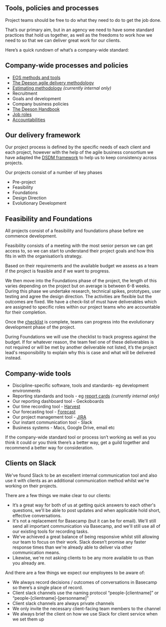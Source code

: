 ## Tools, policies and processes

Project teams should be free to do what they need to do to get the job done. 

That’s our primary aim, but in an agency we need to have some standard practices that hold us together, as well as the freedoms to work how we need to so that we can deliver great work for our clients.

Here’s a quick rundown of what’s a company-wide standard:

## Company-wide processes and policies

- [EOS methods and tools](https://www.eosworldwide.com/what-is-eos)
- [The Deeson agile delivery methodology](https://docs.google.com/document/d/17aO5PCU5aKBxPIXeRnuvK76trgVbn10qjIuuZzB9zhA/edit)
- [Estimating methodology](https://docs.google.com/document/d/115Pup6P7hL1tMS6K4cSX_ewzWom96Eb3dtmrOlR3alw/edit)  _(currently internal only)_
- Recruitment
- Goals and development
- Company business policies
- [The Deeson Handbook](http://handbook.deeson.co.uk)
- [Job roles](http://handbook.deeson.co.uk/handbook/roles-at-deeson) 
- [Accountabilities](http://handbook.deeson.co.uk/handbook/accountabilities-and-teams)

## Our delivery framework

Our project process is defined by the specific needs of each client and each project, however with the help of the agile business consortium we have adapted the [DSDM framework](https://www.agilebusiness.org/what-is-dsdm) to help us to keep consistency across projects. 

Our projects consist of a number of key phases
- Pre-project
- Feasibility
- Foundations 
- Design Direction
- Evolutionary Development

## Feasibility and Foundations 

All projects consist of a feasibility and foundations phase before we commence development. 

Feasibility consists of a meeting with the most senior person we can get access to, so we can start to understand their project goals and how this fits in with the organisation’s strategy. 

Based on their requirements and the available budget we assess as a team if the project is feasible and if we want to progress.

We then move into the Foundations phase of the project, the length of this varies depending on the project but on average is between 6-8 weeks. During this phase we undertake research, technical spikes, prototypes, user testing and agree the design direction. The activities are flexible but the outcomes are fixed. We have a check-list of must have deliverables which are assigned to specific roles within our project teams who are accountable for their completion. 

Once the [checklist](https://docs.google.com/document/d/1GLer6Uml5cwS4Z9EpJtC1oLqAA7dJB8-g5Ni3CuY-Gc/edit) is complete, teams can progress into the evolutionary development phase of the project. 

During Foundations we will use the checklist to track progress against the budget. If for whatever reason, the team feel one of these deliverables is not required or will be met by another deliverable not listed, it’s the project lead's responsibility to explain why this is case and what will be delivered instead.


## Company-wide tools

- Discipline-specific software, tools and standards- eg development environments
- Reporting standards and tools - eg [report cards](https://docs.google.com/spreadsheets/d/1RYEHvwX79gxh23FKGeR_bg-FmYY_dCBIOxkCCypTmU4/edit#gid=0) _(currently internal only)_
- Our reporting dashboard tool - Geckoboards
- Our time recording tool - [Harvest](https://deesonemedia.harvestapp.com/overview)
- Our forecasting tool - [Forecast](https://forecastapp.com/89482/schedule/team)
- Our project management tool - [JIRA](https://www.atlassian.com/software/jira)
- Our instant communication tool - Slack
- Business systems - Macs, Google Drive, email etc

If the company-wide standard tool or process isn’t working as well as you think it could or you think there’s a better way, get a guild together and recommend a better way for consideration.

## Clients on Slack

We've found Slack to be an excellent internal communication tool and also use it with clients as an additional communication method whilst we're working on their projects.

There are a few things we make clear to our clients:

- It’s a great way for both of us at getting quick answers to each other's questions, we'll be able to post updates and when applicable hold short, effective conversations.
- It's not a replacement for Basecamp (but it can be for email). We'll still send all important communication via Basecamp, and we'll still use all of our existing tools for recording tasks.
- We've achieved a great balance of being responsive whilst still allowing our team to focus on their work. Slack doesn’t promise any faster response times than we're already able to deliver via other communication means.
- Likewise, we're not asking clients to be any more available to us than you already are.

And there are a few things we expect our employees to be aware of:

- We always record decisions / outcomes of conversations in Basecamp so there’s a single place of record.
- Client slack channels use the naming protocol “people-[clientname]” or “people-[clientname]-[personname]”
- Client slack channels are always private channels
- We only invite the necessary client-facing team members to the channel
- We always brief the client on how we use Slack for client service when we set them up
